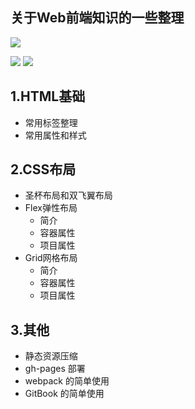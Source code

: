 
## 关于Web前端知识的一些整理


![](https://img.shields.io/badge/doc-文档-cccfff.svg?style=popout-square&colorA=006699)


![](https://img.shields.io/badge/language-javascript-green.svg)  ![](https://img.shields.io/npm/v/drone.svg)


## 1.HTML基础

- 常用标签整理
- 常用属性和样式

## 2.CSS布局

+ 圣杯布局和双飞翼布局
+ Flex弹性布局
  - 简介
  - 容器属性
  - 项目属性
+ Grid网格布局
  - 简介
  - 容器属性
  - 项目属性

## 3.其他

- 静态资源压缩
- gh-pages 部署
- webpack 的简单使用
- GitBook 的简单使用